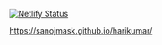 [![Netlify Status](https://api.netlify.com/api/v1/badges/f82081c8-6009-476f-9d84-5e1187c74665/deploy-status)](https://app.netlify.com/sites/akhil-aiswarya/deploys)

https://sanojmask.github.io/harikumar/
